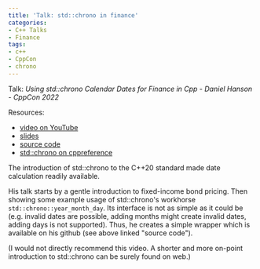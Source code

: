 ```yaml
---
title: 'Talk: std::chrono in finance'
categories:
- C++ Talks
- Finance
tags:
- c++
- CppCon
- chrono
---
```


Talk: _Using std::chrono Calendar Dates for Finance in Cpp - Daniel Hanson - CppCon 2022_

Resources:
- [video on YouTube](https://www.youtube.com/watch?v=iVnZGqAvEEg)
- [slides](https://github.com/CppCon/CppCon2022/blob/1a54ee18dcfc80b19677a6cc5a1bc374fff70390/Presentations/StdChronoDates_CppCon2022_CORRECTED.pdf)
- [source code](https://github.com/QuantDevHacks/CppCon-2022-C-20-Dates-in-Finance)
- [std::chrono on cppreference](https://en.cppreference.com/w/cpp/chrono)

The introduction of std::chrono to the C++20 standard made date calculation readily available.

His talk starts by a gentle introduction to fixed-income bond pricing.
Then showing some example usage of std::chrono's workhorse `std::chrono::year_month_day`.
Its interface is not as simple as it could be (e.g. invalid dates are possible, adding months might create invalid dates, adding days is not supported).
Thus, he creates a simple wrapper which is available on his github (see above linked "source code").

(I would not directly recommend this video.
A shorter and more on-point introduction to std::chrono can be surely found on web.)
